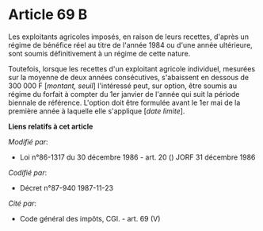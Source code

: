 # Article 69 B

Les exploitants agricoles imposés, en raison de leurs recettes, d'après un régime de bénéfice réel au titre de l'année 1984
ou d'une année ultérieure, sont soumis définitivement à un régime de cette nature.

Toutefois, lorsque les recettes d'un exploitant agricole individuel, mesurées sur la moyenne de deux années consécutives,
s'abaissent en dessous de 300 000 F [*montant, seuil*] l'intéressé peut, sur option, être soumis au régime du forfait à
compter du 1er janvier de l'année qui suit la période biennale de référence. L'option doit être formulée avant le 1er mai de
la première année à laquelle elle s'applique [*date limite*].

**Liens relatifs à cet article**

_Modifié par_:

  - Loi n°86-1317 du 30 décembre 1986 - art. 20 () JORF 31 décembre 1986

_Codifié par_:

  - Décret n°87-940 1987-11-23

_Cité par_:

  - Code général des impôts, CGI. - art. 69 (V)
